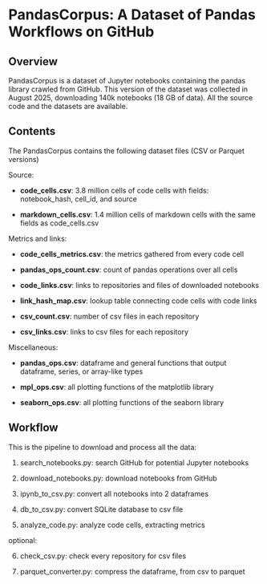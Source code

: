 # PandasCorpus: A Dataset of Pandas Workflows on GitHub

## Overview

PandasCorpus is a dataset of Jupyter notebooks containing the pandas library crawled from GitHub. This version of the dataset was collected in August 2025, downloading 140k notebooks (18 GB of data). All the source code and the datasets are available.

## Contents

The PandasCorpus contains the following dataset files (CSV or Parquet versions)

Source:

- **code_cells.csv**: 3.8 million cells of code cells with fields: notebook_hash, cell_id, and source

- **markdown_cells.csv**: 1.4 million cells of markdown cells with the same fields as code_cells.csv

Metrics and links:

- **code_cells_metrics.csv**: the metrics gathered from every code cell

- **pandas_ops_count.csv**: count of pandas operations over all cells

- **code_links.csv**: links to repositories and files of downloaded notebooks

- **link_hash_map.csv**: lookup table connecting code cells with code links

- **csv_count.csv**: number of csv files in each repository

- **csv_links.csv**: links to csv files for each repository

Miscellaneous:

- **pandas_ops.csv**: dataframe and general functions that output dataframe, series, or array-like types

- **mpl_ops.csv**: all plotting functions of the matplotlib library

- **seaborn_ops.csv**: all plotting functions of the seaborn library

## Workflow

This is the pipeline to download and process all the data:

1. search_notebooks.py: search GitHub for potential Jupyter notebooks

2. download_notebooks.py: download notebooks from GitHub

3. ipynb_to_csv.py: convert all notebooks into 2 dataframes

4. db_to_csv.py: convert SQLite database to csv file

5. analyze_code.py: analyze code cells, extracting metrics

optional:

6. check_csv.py: check every repository for csv files

7. parquet_converter.py: compress the dataframe, from csv to parquet
